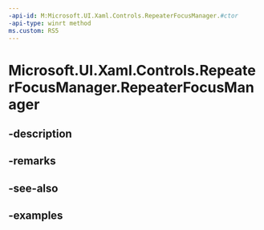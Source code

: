 ```yaml
---
-api-id: M:Microsoft.UI.Xaml.Controls.RepeaterFocusManager.#ctor
-api-type: winrt method
ms.custom: RS5
---
```


<!-- Method syntax.
public RepeaterFocusManager.RepeaterFocusManager()
-->

# Microsoft.UI.Xaml.Controls.RepeaterFocusManager.RepeaterFocusManager

## -description

## -remarks

## -see-also

## -examples

